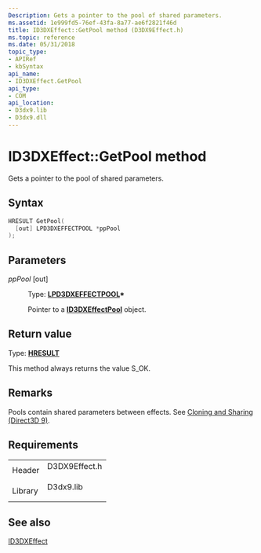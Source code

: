 ```yaml
---
Description: Gets a pointer to the pool of shared parameters.
ms.assetid: 1e999fd5-76ef-43fa-8a77-ae6f2821f46d
title: ID3DXEffect::GetPool method (D3DX9Effect.h)
ms.topic: reference
ms.date: 05/31/2018
topic_type: 
- APIRef
- kbSyntax
api_name: 
- ID3DXEffect.GetPool
api_type: 
- COM
api_location: 
- D3dx9.lib
- D3dx9.dll
---
```


# ID3DXEffect::GetPool method

Gets a pointer to the pool of shared parameters.

## Syntax


```C++
HRESULT GetPool(
  [out] LPD3DXEFFECTPOOL *ppPool
);
```



## Parameters

<dl> <dt>

*ppPool* \[out\]
</dt> <dd>

Type: **[**LPD3DXEFFECTPOOL**](id3dxeffectpool.md)\***

Pointer to a [**ID3DXEffectPool**](id3dxeffectpool.md) object.

</dd> </dl>

## Return value

Type: **[**HRESULT**](https://msdn.microsoft.com/library/Bb401631(v=MSDN.10).aspx)**

This method always returns the value S\_OK.

## Remarks

Pools contain shared parameters between effects. See [Cloning and Sharing (Direct3D 9)](cloning-and-sharing.md).

## Requirements



|                    |                                                                                          |
|--------------------|------------------------------------------------------------------------------------------|
| Header<br/>  | <dl> <dt>D3DX9Effect.h</dt> </dl> |
| Library<br/> | <dl> <dt>D3dx9.lib</dt> </dl>     |



## See also

<dl> <dt>

[ID3DXEffect](id3dxeffect.md)
</dt> </dl>

 

 




